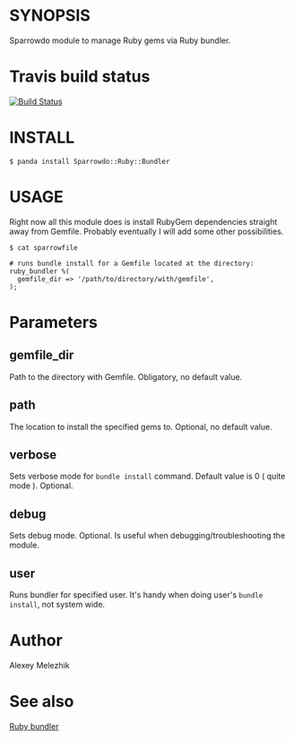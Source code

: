 # SYNOPSIS

Sparrowdo module to manage Ruby gems via Ruby bundler.

# Travis build status

[![Build Status](https://travis-ci.org/melezhik/sparrowdo-ruby-bundler.svg)](https://travis-ci.org/melezhik/sparrowdo-ruby-bundler)


# INSTALL

    $ panda install Sparrowdo::Ruby::Bundler

# USAGE

Right now all this module does is install RubyGem dependencies straight away from Gemfile.
Probably eventually I will add some other possibilities.


    $ cat sparrowfile

    # runs bundle install for a Gemfile located at the directory:
    ruby_bundler %(
      gemfile_dir => '/path/to/directory/with/gemfile',
    );


# Parameters


## gemfile_dir

Path to the directory with Gemfile. Obligatory, no default value.


## path

The location to install the specified gems to. Optional, no default value.


## verbose

Sets verbose mode for `bundle install` command. Default value is 0 ( quite mode ). Optional.

## debug

Sets debug mode. Optional. Is useful when debugging/troubleshooting the module.

## user

Runs bundler for specified user. It's handy when doing user's `bundle install`, not system wide.

# Author

Alexey Melezhik

# See also

[Ruby bundler](http://bundler.io)

